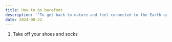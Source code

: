 ```yaml
---
title: How to go barefoot
description: '"To get back to nature and feel connected to the Earth again, I recommend you go barefoot. This is a great way to strengthen your body and feel more spiritually connected to our shared home."'
date: 2024-08-22
---
```


1. Take off your shoes and socks
